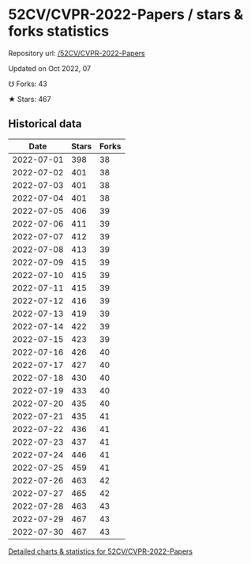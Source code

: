 # 52CV/CVPR-2022-Papers / stars & forks statistics

Repository url: [/52CV/CVPR-2022-Papers](https://github.com/52CV/CVPR-2022-Papers)

Updated on Oct 2022, 07

☋ Forks: 43

★ Stars: 467

## Historical data
| Date | Stars | Forks |
|------|-------|-------|
| 2022-07-01 | 398 | 38 | 
| 2022-07-02 | 401 | 38 | 
| 2022-07-03 | 401 | 38 | 
| 2022-07-04 | 401 | 38 | 
| 2022-07-05 | 406 | 39 | 
| 2022-07-06 | 411 | 39 | 
| 2022-07-07 | 412 | 39 | 
| 2022-07-08 | 413 | 39 | 
| 2022-07-09 | 415 | 39 | 
| 2022-07-10 | 415 | 39 | 
| 2022-07-11 | 415 | 39 | 
| 2022-07-12 | 416 | 39 | 
| 2022-07-13 | 419 | 39 | 
| 2022-07-14 | 422 | 39 | 
| 2022-07-15 | 423 | 39 | 
| 2022-07-16 | 426 | 40 | 
| 2022-07-17 | 427 | 40 | 
| 2022-07-18 | 430 | 40 | 
| 2022-07-19 | 433 | 40 | 
| 2022-07-20 | 435 | 40 | 
| 2022-07-21 | 435 | 41 | 
| 2022-07-22 | 436 | 41 | 
| 2022-07-23 | 437 | 41 | 
| 2022-07-24 | 446 | 41 | 
| 2022-07-25 | 459 | 41 | 
| 2022-07-26 | 463 | 42 | 
| 2022-07-27 | 465 | 42 | 
| 2022-07-28 | 463 | 43 | 
| 2022-07-29 | 467 | 43 | 
| 2022-07-30 | 467 | 43 | 


[Detailed charts & statistics for 52CV/CVPR-2022-Papers](https://reviewgithub.com/rep/52CV/CVPR-2022-Papers)

